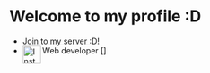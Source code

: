 # Welcome to my profile  :D
- [Join to my server :D!](https://discord.gg/hxC5vDbjTW)
- Web developer 
[<img align="left" alt="Instagram" width="32px" src="https://api.iconify.design/mdi:instagram.svg?color=%2300fef4&height=32" />]
<!---
theYassonDC/theYassonDC is a ✨ special ✨ repository because its `README.md` (this file) appears on your GitHub profile.
You can click the Preview link to take a look at your changes.
--->
